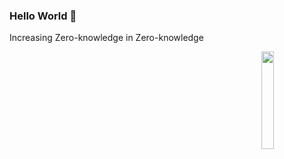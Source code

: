 ### Hello World 👋

Increasing Zero-knowledge in Zero-knowledge

<img align="right" width="20%" src="https://user-images.githubusercontent.com/28962172/95673565-0d9f3d00-0bc3-11eb-9c67-f1bfe033a2ae.png"/>

